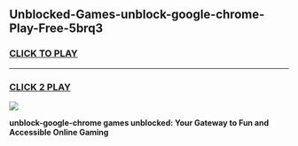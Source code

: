 
## Unblocked-Games-unblock-google-chrome-Play-Free-5brq3
<h3>
<a href="https://premium76.site?title=unblock-google-chrome&ref=20M">CLICK TO PLAY</a></h3>
<hr>

<h3>
<a href="https://premium76.site?title=unblock-google-chrome&ref=20M">CLICK 2 PLAY</a>
  
</h3>

<a href="https://premium76.site?title=unblock-google-chrome&ref=19M"><img src="https://clearcache.store/games.png"></a>


**unblock-google-chrome games unblocked: Your Gateway to Fun and Accessible Online Gaming**
